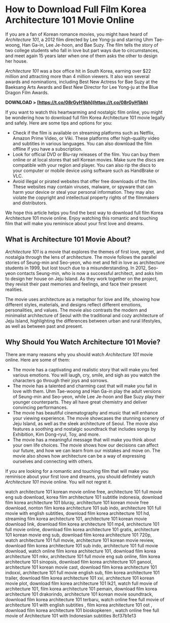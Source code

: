 # How to Download Full Film Korea Architecture 101 Movie Online
 
If you are a fan of Korean romance movies, you might have heard of *Architecture 101*, a 2012 film directed by Lee Yong-ju and starring Uhm Tae-woong, Han Ga-in, Lee Je-hoon, and Bae Suzy. The film tells the story of two college students who fall in love but part ways due to circumstances, and meet again 15 years later when one of them asks the other to design her house.
 
*Architecture 101* was a box office hit in South Korea, earning over $22 million and attracting more than 4 million viewers. It also won several awards and nominations, including Best New Actress for Bae Suzy at the Baeksang Arts Awards and Best New Director for Lee Yong-ju at the Blue Dragon Film Awards.
 
**DOWNLOAD &gt; [https://t.co/08rGyH1jbh](https://t.co/08rGyH1jbh)**


 
If you want to watch this heartwarming and nostalgic film online, you might be wondering how to download full film Korea Architecture 101 movie legally and safely. Here are some tips and options for you:
 
- Check if the film is available on streaming platforms such as Netflix, Amazon Prime Video, or Viki. These platforms offer high-quality video and subtitles in various languages. You can also download the film offline if you have a subscription.
- Look for official DVD or Blu-ray releases of the film. You can buy them online or at local stores that sell Korean movies. Make sure the discs are compatible with your region and player. You can also rip the discs to your computer or mobile device using software such as HandBrake or VLC.
- Avoid illegal or pirated websites that offer free downloads of the film. These websites may contain viruses, malware, or spyware that can harm your device or steal your personal information. They may also violate the copyright and intellectual property rights of the filmmakers and distributors.

We hope this article helps you find the best way to download full film Korea Architecture 101 movie online. Enjoy watching this romantic and touching film that will make you reminisce about your first love and dreams.
  
## What is Architecture 101 Movie About?
 
*Architecture 101* is a movie that explores the themes of first love, regret, and nostalgia through the lens of architecture. The movie follows the parallel stories of Seung-min and Seo-yeon, who met and fell in love as architecture students in 1999, but lost touch due to a misunderstanding. In 2012, Seo-yeon contacts Seung-min, who is now a successful architect, and asks him to design her house on Jeju Island. As they work together on the project, they revisit their past memories and feelings, and face their present realities.
 
The movie uses architecture as a metaphor for love and life, showing how different styles, materials, and designs reflect different emotions, personalities, and values. The movie also contrasts the modern and minimalist architecture of Seoul with the traditional and cozy architecture of Jeju Island, highlighting the differences between urban and rural lifestyles, as well as between past and present.
  
## Why Should You Watch Architecture 101 Movie?
 
There are many reasons why you should watch *Architecture 101* movie online. Here are some of them:

- The movie has a captivating and realistic story that will make you feel various emotions. You will laugh, cry, smile, and sigh as you watch the characters go through their joys and sorrows.
- The movie has a talented and charming cast that will make you fall in love with them. Uhm Tae-woong and Han Ga-in play the adult versions of Seung-min and Seo-yeon, while Lee Je-hoon and Bae Suzy play their younger counterparts. They all have great chemistry and deliver convincing performances.
- The movie has beautiful cinematography and music that will enhance your viewing experience. The movie showcases the stunning scenery of Jeju Island, as well as the sleek architecture of Seoul. The movie also features a soothing and nostalgic soundtrack that includes songs by Exhibition, Kim Dong-ryul, Toy, and more.
- The movie has a meaningful message that will make you think about your own life choices. The movie shows how our decisions can affect our future, and how we can learn from our mistakes and move on. The movie also shows how architecture can be a way of expressing ourselves and connecting with others.

If you are looking for a romantic and touching film that will make you reminisce about your first love and dreams, you should definitely watch *Architecture 101* movie online. You will not regret it.
 
watch architecture 101 korean movie online free,  architecture 101 full movie eng sub download,  korea film architecture 101 subtitle indonesia,  download film korea architecture 101 bluray,  architecture 101 korean movie free download,  nonton film korea architecture 101 sub indo,  architecture 101 full movie with english subtitles,  download film korea architecture 101 hd,  streaming film korea architecture 101,  architecture 101 korean movie download link,  download film korea architecture 101 mp4,  architecture 101 full movie online,  download film korea architecture 101 gratis,  architecture 101 korean movie eng sub,  download film korea architecture 101 720p,  watch architecture 101 full movie,  architecture 101 korean movie review,  download film korea architecture 101 sub indo,  architecture 101 full movie download,  watch online film korea architecture 101,  download film korea architecture 101 mkv,  architecture 101 full movie eng sub online,  film korea architecture 101 sinopsis,  download film korea architecture 101 ganool,  architecture 101 korean movie cast,  download film korea architecture 101 indoxxi,  architecture 101 full movie english sub,  film korea architecture 101 trailer,  download film korea architecture 101 xxi,  architecture 101 korean movie plot,  download film korea architecture 101 lk21,  watch full movie of architecture 101,  film korea architecture 101 pemain,  download film korea architecture 101 drakorindo,  architecture 101 korean movie soundtrack,  download film korea architecture 101 terbaru,  watch online free full movie of architecture 101 with english subtitles ,  film korea architecture 101 ost ,  download film korea architecture 101 bioskopkeren ,  watch online free full movie of Architecture 101 with Indonesian subtitles
 8cf37b1e13
 
